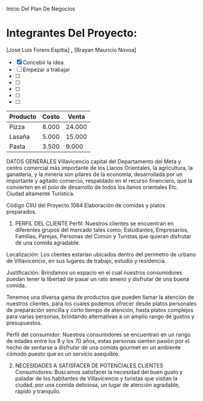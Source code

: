  Inicio Del Plan De Negocios
# Integrantes Del Proyecto:
[Jose Luis Forero Espitia] **,** [Brayan Mauricio Novoa]

- [x] Concebir la idea.
- [ ] Empezar a trabajar
- [ ]
- [ ]
- [ ]
- [ ]
- [ ]


Producto | Costo | Venta
-------- | ----- | -----
Pizza | 8.000 | 24.000
Lasaña | 5.000 | 15.000
Pasta | 3.500 | 9.000




DATOS GENERALES
Villavicencio capital del Departamento del Meta y centro comercial más importante de los Llanos Orientales, la agricultura, la ganadería, y la minería son pilares de la economía, desarrollada por un importante y agitado comercio, respaldado en el recurso financiero, que la convierten en el polo de desarrollo de todos los llanos orientales Etc. Ciudad altamente Turística.

Código CIIU del Proyecto
1084 Elaboración de comidas y platos preparados.


1.	PERFIL DEL CLIENTE
Perfil: Nuestros clientes se encuentran en diferentes grupos  del mercado tales como; Estudiantes, Empresarios, Familias, Parejas, Personas del Común  y Turistas que quieran disfrutar de una comida agradable.

Localización: Los clientes estarían ubicados dentro del perímetro de urbano de Villavicencio, en sus lugares de trabajo, estudio y residencia. 

Justificación: Brindamos un espacio en el cual nuestros consumidores puedan tener la libertad de pasar un rato ameno y disfrutar de una buena comida.

Tenemos una diversa gama de productos que pueden llamar la atención de nuestros clientes, para los cuales podemos ofrecer desde platos personales de preparación sencilla y corto tiempo de atención,  hasta platos complejos para varias personas, brindando alternativas a un amplio rango de gustos y presupuestos.

Perfil del consumidor: Nuestros consumidores se encuentran en un rango de edades entre los 8 y los 70 años, estas personas sienten pasión por el hecho de sentarse a disfrutar de una comida gourmet en un ambiente cómodo puesto que es un servicio asequible.

2.	 NECESIDADES A SATISFACER DE POTENCIALES CLIENTES
Consumidores: Buscamos satisfacer la necesidad del buen gusto y  paladar de los habitantes de Villavicencio y turistas que visitan la ciudad, por una comida deliciosa, un lugar de atención agradable, rápido y tranquilo. 


